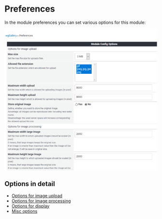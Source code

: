 # Preferences

In the module preferences you can set various options for this module:

![](../../.gitbook/assets/preferences1.png)

## Options in detail

* [Options for image upload]()
* [Options for image processing]()
* [Options for display]()
* [Misc options](./)

